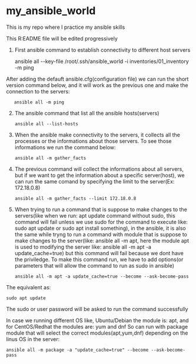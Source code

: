 # my_ansible_world
This is my repo where I practice my ansible skills

This R:EADME file will be edited progressively

1. First ansible command to establish connectivity to different host servers


	ansible all --key-file /root/.ssh/ansible_world -i inventories/01_inventory -m ping 

After adding the defauft ansible.cfg(configuration file) we can run the short version command below, and it will work as the previous one and make the connection to the servers:

       ansible all -m ping

2. The ansible command that list all the ansible hosts(servers)

       ansible all --list-hosts

3. When the ansible make connectivity to the servers, it collects all the processes or the informations about those servers. To see those informations we run the command below:

       ansible all -m gather_facts


4. The previous command will collect the informations about all servers, but if we want to get the information about a specific server(host), we can run the same comand by specifying the limit to the server(Ex: 172.18.0.8)

       ansible all -m gather_facts --limit 172.18.0.8

5. When trying to run a command that is suppose to make changes to the servers(like when we run: apt update command without sudo, this command will fail unless we use sudo for the command to execute like: sudo apt update or sudo apt install something), in the ansible, it is also the same while tryng to run a command with module that is suppose to make changes to the server(like: ansible all -m apt, here the module apt is used to modifying the server like:  ansible all -m apt -a update_cache=true) but this command will fail because we dont have the priviledge. To make this command run, we have to add options(or parameters that will allow the command to run as sudo in ansible)

	
       ansible all -m apt -a update_cache=true --become --ask-become-pass

The equivalent as:

	sudo apt update 

The sudo or user password will be asked to run the command successfully

In case we running different OS like, Ubuntu/Debian  the module is: apt, and for CentOS/Redhat the modules are: yum and dnf
So can run with package module that will select the correct modules(apt,yum,dnf) depending on the linus OS in the server:

	ansible all -m package -a "update_cache=true" --become --ask-become-pass
 
